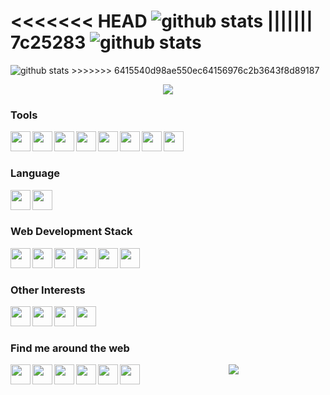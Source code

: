 <<<<<<< HEAD
<img src="https://github-readme-stats.vercel.app/api/?username=astromanish&show_icons=true" alt="github stats"/>
||||||| 7c25283
<img src="https://github-readme-stats.vercel.app/api/?username=astromanish&show_icons=true
&layout=compact&theme=dracula" alt="github stats"/>
=======
<img src="https://github-readme-stats.vercel.app/api/?username=astromanish" alt="github stats"/>
>>>>>>> 6415540d98ae550ec64156976c2b3643f8d89187


<p align="center">
    <a href="https://github.com/astromanish/github-readme-stats"><img align="center" src="https://github-readme-stats.vercel.app/api/top-langs/?username=astromanish&layout=compact&theme=tokyonight" /></a>
</p>




### Tools



<img align="left" height="32" width="32" src="https://cdn.jsdelivr.net/npm/simple-icons@v3/icons/visualstudiocode.svg" />
<img align="left" height="32" width="32" src="https://cdn.jsdelivr.net/npm/simple-icons@v3/icons/googlechrome.svg" />
<img align="left" height="32" width="32" src="https://cdn.jsdelivr.net/npm/simple-icons@v3/icons/linux.svg" />
<img align="left" height="32" width="32" src="https://cdn.jsdelivr.net/npm/simple-icons@v3/icons/netlify.svg" />
<img align="left" height="32" width="32" src="https://cdn.jsdelivr.net/npm/simple-icons@v3/icons/heroku.svg" />
<img align="left" height="32" width="32" src="https://cdn.jsdelivr.net/npm/simple-icons@v3/icons/git.svg" />
<img align="left" height="32" width="32" src="https://cdn.jsdelivr.net/npm/simple-icons@v3/icons/github.svg" />
<img align="left" height="32" width="32" src="https://cdn.jsdelivr.net/npm/simple-icons@v3/icons/npm.svg" />

<br/>
<br/>

### Language

<img align="left" height="32" width="32" src="https://cdn.jsdelivr.net/npm/simple-icons@v3/icons/cplusplus.svg" />
<img align="left" height="32" width="32" src="https://cdn.jsdelivr.net/npm/simple-icons@v3/icons/python.svg" />

<br/>
<br/>

### Web Development Stack

<img align="left" height="32" width="32" src="https://cdn.jsdelivr.net/npm/simple-icons@v3/icons/html5.svg" />
<img align="left" height="32" width="32" src="https://cdn.jsdelivr.net/npm/simple-icons@v3/icons/css3.svg" />
<img align="left" height="32" width="32" src="https://cdn.jsdelivr.net/npm/simple-icons@v3/icons/bootstrap.svg" />
<img align="left" height="32" width="32" src="https://cdn.jsdelivr.net/npm/simple-icons@v3/icons/javascript.svg" />
<img align="left" height="32" width="32" src="https://cdn.jsdelivr.net/npm/simple-icons@v3/icons/react.svg" />
<img align="left" height="32" width="32" src="https://cdn.jsdelivr.net/npm/simple-icons@v3/icons/mysql.svg" />




<br/>
<br/>

### Other Interests


<img align="left" height="32" width="32" src="https://cdn.jsdelivr.net/npm/simple-icons@v3/icons/adobephotoshop.svg" />
<img align="left" height="32" width="32" src="https://cdn.jsdelivr.net/npm/simple-icons@v3/icons/adobepremierepro.svg" />
<img align="left" height="32" width="32" src="https://cdn.jsdelivr.net/npm/simple-icons@v3/icons/adobeaftereffects.svg" />
<img align="left" height="32" width="32" src="https://cdn.jsdelivr.net/npm/simple-icons@v3/icons/adobeaudition.svg" />

<br/>
<br/>

### Find me around the web

<img align="left" height="32" width="32" src="https://cdn.jsdelivr.net/npm/simple-icons@v3/icons/facebook.svg" />
<img align="left" height="32" width="32" src="https://cdn.jsdelivr.net/npm/simple-icons@v3/icons/instagram.svg" />
<img align="left" height="32" width="32" src="https://cdn.jsdelivr.net/npm/simple-icons@v3/icons/linkedin.svg" />
<img align="left" height="32" width="32" src="https://cdn.jsdelivr.net/npm/simple-icons@v3/icons/quora.svg" />
<img align="left" height="32" width="32" src="https://cdn.jsdelivr.net/npm/simple-icons@v3/icons/gmail.svg" />
<img align="left" height="32" width="32" src="https://cdn.jsdelivr.net/npm/simple-icons@v3/icons/twitter.svg" />


<p align="center">
    <img src="https://visitor-badge.laobi.icu/badge?page_id=astromanish.astromanish" />
</p>

